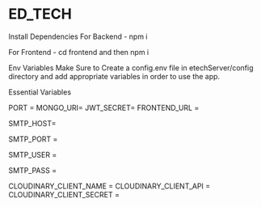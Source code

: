 # ED_TECH



Install Dependencies
For Backend - npm i

For Frontend - cd frontend and then  npm i

Env Variables
Make Sure to Create a config.env file in etechServer/config directory and add appropriate variables in order to use the app.

Essential Variables 

PORT = 
MONGO_URI=
JWT_SECRET=
FRONTEND_URL = 

SMTP_HOST=

SMTP_PORT =

SMTP_USER =

SMTP_PASS =

CLOUDINARY_CLIENT_NAME =
CLOUDINARY_CLIENT_API =
CLOUDINARY_CLIENT_SECRET =

